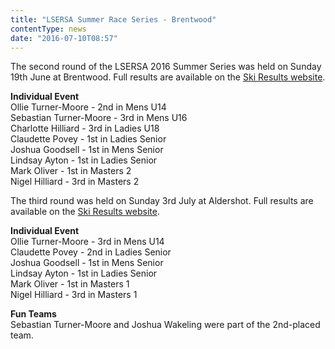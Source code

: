 ```yaml
---
title: "LSERSA Summer Race Series - Brentwood"
contentType: news
date: "2016-07-10T08:57"
---
```


The second round of the LSERSA 2016 Summer Series was held on Sunday 19th June at Brentwood. Full results are available on the [Ski Results website](http://www.skiresults.co.uk/events/462).

**Individual Event**\
Ollie Turner-Moore - 2nd in Mens U14\
Sebastian Turner-Moore - 3rd in Mens U16\
Charlotte Hilliard - 3rd in Ladies U18\
Claudette Povey - 1st in Ladies Senior\
Joshua Goodsell - 1st in Mens Senior\
Lindsay Ayton - 1st in Ladies Senior\
Mark Oliver - 1st in Masters 2\
Nigel Hilliard - 3rd in Masters 2

The third round was held on Sunday 3rd July at Aldershot. Full results are available on the [Ski Results website](http://www.skiresults.co.uk/events/462).

**Individual Event**\
Ollie Turner-Moore - 3rd in Mens U14\
Claudette Povey - 2nd in Ladies Senior\
Joshua Goodsell - 1st in Mens Senior\
Lindsay Ayton - 1st in Ladies Senior\
Mark Oliver - 1st in Masters 1\
Nigel Hilliard - 3rd in Masters 1

**Fun Teams**\
Sebastian Turner-Moore and Joshua Wakeling were part of the 2nd-placed team.
